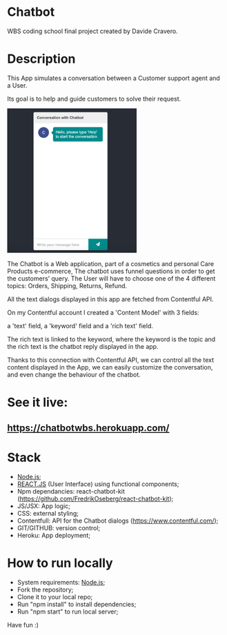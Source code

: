 # Chatbot

WBS coding school final project created by Davide Cravero.



# Description

This App simulates a conversation between a Customer support agent and a User.

Its goal is to help and guide customers to solve their request.


  <img src="./Chatbot.png" width="300">


The Chatbot is a Web application, part of a cosmetics and personal Care Products e-commerce,
The chatbot uses funnel questions in order to get the customers’ query. The User will have to choose one of the 4 different topics:
Orders, 
Shipping, 
Returns,
Refund.

All the text dialogs displayed in this app are fetched from Contentful API.

On my Contentful account I created a 'Content Model' with 3 fields:

a 'text' field, a 'keyword' field and a 'rich text' field.

The rich text is linked to the keyword, where the keyword is the topic and the rich text is the chatbot reply displayed in the app.

Thanks to this connection with Contentful API, we can control all the text content displayed in the App, we can easily customize the conversation, and even change the behaviour of the chatbot.

# See it live: 
## https://chatbotwbs.herokuapp.com/

# Stack

- [Node.js](https://nodejs.org/);
- [REACT.JS](https://reactjs.org/) (User Interface) using functional components;
- Npm dependancies: react-chatbot-kit (https://github.com/FredrikOseberg/react-chatbot-kit);
- JS/JSX: App logic;
- CSS: external styling;
- Contentfull: API for the Chatbot dialogs (https://www.contentful.com/);
- GIT/GITHUB: version control;
- Heroku: App deployment;

# How to run locally

- System requirements: [Node.js](https://nodejs.org/);
- Fork the repository;
- Clone it to your local repo;
- Run "npm install" to install dependencies;
- Run "npm start" to run local server;

Have fun :)


